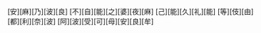 [安][麻][乃][波][良] [不][自][能][之][婆][夜][麻] [己][能][久][礼][能] [等][伎][由][都][利][奈][波] [阿][波][受][可][母][安][良][牟]
